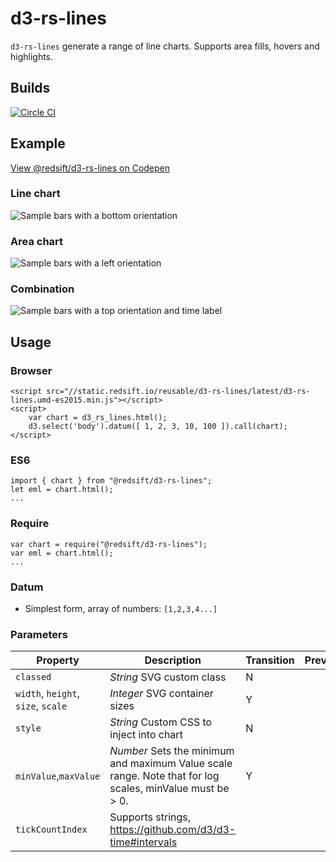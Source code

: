 # d3-rs-lines

`d3-rs-lines` generate a range of line charts. Supports area fills, hovers and highlights.

## Builds

[![Circle CI](https://circleci.com/gh/Redsift/d3-rs-lines.svg?style=svg)](https://circleci.com/gh/Redsift/d3-rs-lines)

## Example

[View @redsift/d3-rs-lines on Codepen](http:...)

### Line chart

![Sample bars with a bottom orientation](https://bricks.redsift.io/reusable/d3-rs-bars.svg?_datum=[1,200,3100,1000]&orientation=bottom)

### Area chart

![Sample bars with a left orientation](https://bricks.redsift.io/reusable/d3-rs-bars.svg?_datum=[1,200,3100,1000]&orientation=left&fill=global)

### Combination

![Sample bars with a top orientation and time label](https://bricks.redsift.io/reusable/d3-rs-bars.svg?_datum=[{%22v%22:1,%22l%22:1466424812000},{%22v%22:2,%22l%22:1466511212000},{%22v%22:3,%22l%22:1466597612000},{%22v%22:300.5,%22l%22:1466684012000},{%22v%22:4000,%22l%22:1466770412000},{%22v%22:40000,%22l%22:1466856812000}]&orientation=top&labelTime=%25a%20%25d)

## Usage

### Browser
	
	<script src="//static.redsift.io/reusable/d3-rs-lines/latest/d3-rs-lines.umd-es2015.min.js"></script>
	<script>
		var chart = d3_rs_lines.html();
		d3.select('body').datum([ 1, 2, 3, 10, 100 ]).call(chart);
	</script>

### ES6

	import { chart } from "@redsift/d3-rs-lines";
	let eml = chart.html();
	...
	
### Require

	var chart = require("@redsift/d3-rs-lines");
	var eml = chart.html();
	...

### Datum

- Simplest form, array of numbers: `[1,2,3,4...]`

### Parameters

Property|Description|Transition|Preview
----|-----------|----------|-------
`classed`|*String* SVG custom class|N
`width`, `height`, `size`, `scale`|*Integer* SVG container sizes|Y
`style`|*String* Custom CSS to inject into chart|N
`minValue`,`maxValue`|*Number* Sets the minimum and maximum Value scale range. Note that for log scales, minValue must be > 0.|Y
`tickCountIndex`|Supports strings, https://github.com/d3/d3-time#intervals
